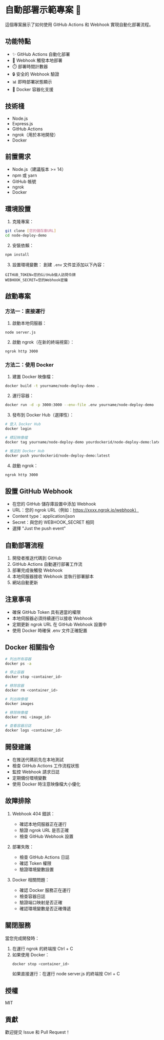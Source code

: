 # 自動部署示範專案 🚀

這個專案展示了如何使用 GitHub Actions 和 Webhook 實現自動化部署流程。

## 功能特點

-   ✨ GitHub Actions 自動化部署
-   🔄 Webhook 觸發本地部署
-   ⏱️ 部署時間計數器
-   🔒 安全的 Webhook 驗證
-   📊 即時部署狀態顯示
-   🐳 Docker 容器化支援

## 技術棧

-   Node.js
-   Express.js
-   GitHub Actions
-   ngrok（用於本地開發）
-   Docker

## 前置需求

-   Node.js（建議版本 >= 14）
-   npm 或 yarn
-   GitHub 帳號
-   ngrok
-   Docker

## 環境設置

1. 克隆專案：

```bash
git clone [您的儲存庫URL]
cd node-deploy-demo
```

2. 安裝依賴：

```bash
npm install
```

3. 設置環境變數：
   創建 `.env` 文件並添加以下內容：

```
GITHUB_TOKEN=您的GitHub個人訪問令牌
WEBHOOK_SECRET=您的Webhook密鑰
```

## 啟動專案

### 方法一：直接運行

1. 啟動本地伺服器：

```bash
node server.js
```

2. 啟動 ngrok（在新的終端視窗）：

```bash
ngrok http 3000
```

### 方法二：使用 Docker

1. 建置 Docker 映像檔：

```bash
docker build -t yourname/node-deploy-demo .
```

2. 運行容器：

```bash
docker run -d -p 3000:3000 --env-file .env yourname/node-deploy-demo
```

3. 發布到 Docker Hub（選擇性）：

```bash
# 登入 Docker Hub
docker login

# 標記映像檔
docker tag yourname/node-deploy-demo yourdockerid/node-deploy-demo:latest

# 推送到 Docker Hub
docker push yourdockerid/node-deploy-demo:latest
```

4. 啟動 ngrok：

```bash
ngrok http 3000
```

## 設置 GitHub Webhook

-   在您的 GitHub 儲存庫設置中添加 Webhook
-   URL：您的 ngrok URL（例如：https://xxxx.ngrok.io/webhook）
-   Content type：application/json
-   Secret：與您的 WEBHOOK_SECRET 相同
-   選擇 "Just the push event"

## 自動部署流程

1. 開發者推送代碼到 GitHub
2. GitHub Actions 自動運行部署工作流
3. 部署完成後觸發 Webhook
4. 本地伺服器接收 Webhook 並執行部署腳本
5. 網站自動更新

## 注意事項

-   確保 GitHub Token 具有適當的權限
-   本地伺服器必須持續運行以接收 Webhook
-   定期更新 ngrok URL 在 GitHub Webhook 設置中
-   使用 Docker 時確保 .env 文件正確配置

## Docker 相關指令

```bash
# 列出所有容器
docker ps -a

# 停止容器
docker stop <container_id>

# 移除容器
docker rm <container_id>

# 列出映像檔
docker images

# 移除映像檔
docker rmi <image_id>

# 查看容器日誌
docker logs <container_id>
```

## 開發建議

-   在推送代碼前先在本地測試
-   檢查 GitHub Actions 工作流程狀態
-   監控 Webhook 請求日誌
-   定期備份環境變數
-   使用 Docker 時注意映像檔大小優化

## 故障排除

1. Webhook 404 錯誤：

    - 確認本地伺服器正在運行
    - 驗證 ngrok URL 是否正確
    - 檢查 GitHub Webhook 設置

2. 部署失敗：

    - 檢查 GitHub Actions 日誌
    - 確認 Token 權限
    - 驗證環境變數設置

3. Docker 相關問題：
    - 確認 Docker 服務正在運行
    - 檢查容器日誌
    - 驗證端口映射是否正確
    - 確認環境變數是否正確傳遞

## 關閉服務

當您完成開發時：

1. 在運行 ngrok 的終端按 Ctrl + C
2. 如果使用 Docker：
    ```bash
    docker stop <container_id>
    ```
    如果直接運行：在運行 node server.js 的終端按 Ctrl + C

## 授權

MIT

## 貢獻

歡迎提交 Issue 和 Pull Request！
